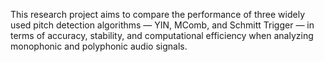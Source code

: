 This research project aims to compare the performance of three widely used pitch detection algorithms — YIN, MComb, and Schmitt Trigger — in terms of accuracy, stability, and computational efficiency when analyzing monophonic and polyphonic audio signals.
